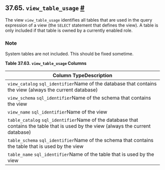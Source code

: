 ## 37.65. `view_table_usage` [#](#INFOSCHEMA-VIEW-TABLE-USAGE)

The view `view_table_usage` identifies all tables that are used in the query expression of a view (the `SELECT` statement that defines the view). A table is only included if that table is owned by a currently enabled role.

### Note

System tables are not included. This should be fixed sometime.

**Table 37.63. `view_table_usage` Columns**

| Column TypeDescription                                                                                                              |
| ----------------------------------------------------------------------------------------------------------------------------------- |
| `view_catalog` `sql_identifier`Name of the database that contains the view (always the current database)                            |
| `view_schema` `sql_identifier`Name of the schema that contains the view                                                             |
| `view_name` `sql_identifier`Name of the view                                                                                        |
| `table_catalog` `sql_identifier`Name of the database that contains the table that is used by the view (always the current database) |
| `table_schema` `sql_identifier`Name of the schema that contains the table that is used by the view                                  |
| `table_name` `sql_identifier`Name of the table that is used by the view                                                             |